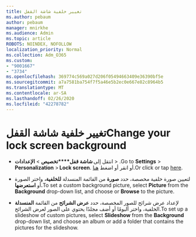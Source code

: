 ```yaml
---
title: تغيير خلفية شاشة القفل
ms.author: pebaum
author: pebaum
manager: mnirkhe
ms.audience: Admin
ms.topic: article
ROBOTS: NOINDEX, NOFOLLOW
localization_priority: Normal
ms.collection: Adm_O365
ms.custom:
- "9001667"
- "3734"
ms.openlocfilehash: 369774c569a027d206f05494663409e36390bf5e
ms.sourcegitcommit: a7a7581ba754f7f5a46e5b2ec0e667e82c8964b5
ms.translationtype: MT
ms.contentlocale: ar-SA
ms.lasthandoff: 02/26/2020
ms.locfileid: "42278782"
---
```

# <a name="change-your-lock-screen-background"></a><span data-ttu-id="bf007-102">تغيير خلفية شاشة القفل</span><span class="sxs-lookup"><span data-stu-id="bf007-102">Change your lock screen background</span></span>

- <span data-ttu-id="bf007-103">انتقل إلى **شاشة قفل\*\*\*\*تخصيص** > **الإعدادات** > .</span><span class="sxs-lookup"><span data-stu-id="bf007-103">Go to **Settings** > **Personalization** > **Lock screen**.</span></span> <span data-ttu-id="bf007-104">أو انقر أو اضغط [هنا](ms-settings:lockscreen?activationSource=GetHelp).</span><span class="sxs-lookup"><span data-stu-id="bf007-104">Or click or tap [here](ms-settings:lockscreen?activationSource=GetHelp).</span></span>

- <span data-ttu-id="bf007-105">لتعيين صورة خلفية مخصصة، حدد **صورة** من القائمة المنسدلة **للخلفية،** واختر الصورة أو **استعرضها.**</span><span class="sxs-lookup"><span data-stu-id="bf007-105">To set a custom background picture, select **Picture** from the **Background** drop-down list, and choose or **Browse** to the picture.</span></span> 

- <span data-ttu-id="bf007-106">لإعداد عرض شرائح للصور المخصصة، حدد **عرض الشرائح** من القائمة **المنسدلة** الخلفية، واختر ألبومًا أو أضف مجلدًا يحتوي على الصور لعرض الشرائح.</span><span class="sxs-lookup"><span data-stu-id="bf007-106">To set up a slideshow of custom pictures, select **Slideshow** from the **Background** drop-down list, and choose an album or add a folder that contains the pictures for the slideshow.</span></span> 

